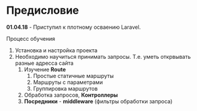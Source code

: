 # Предисловие

**01.04.18** - Приступил к плотному осваению Laravel.

Процесс обучения

1. Установка и настройка проекта
2. Необходимо научиться принимать запросы. Т.е. уметь открвывать разные адресса сайта
   1. Изучение **Route**
      1. Простые статичные маршруты
      2. Маршруты с параметрами
      3. Группировка маршрутов
   2. Обработка запросов, **Контроллеры**
   3. **Посредники** - **middleware** \(фильтры обработки запроса\)




